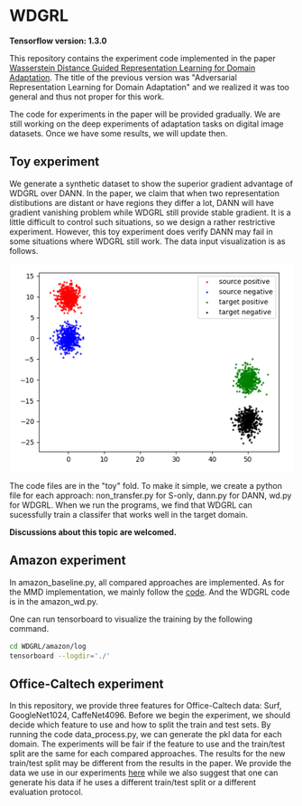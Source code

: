 # WDGRL

**Tensorflow version: 1.3.0**

This repository contains the experiment code implemented in the paper [Wasserstein Distance Guided Representation Learning for Domain Adaptation](https://arxiv.org/abs/1707.01217). The title of the previous version was "Adversarial Representation Learning for Domain Adaptation" and we realized it was too general and thus not proper for this work.

The code for experiments in the paper will be provided gradually. We are still working on the deep experiments of adaptation tasks on digital image datasets. Once we have some results, we will update then.

## Toy experiment

We generate a synthetic dataset to show the superior gradient advantage of WDGRL over DANN. In the paper, we claim that when two representation distibutions are distant or have regions they differ a lot, DANN will have gradient vanishing problem while WDGRL still provide stable gradient. It is a little difficult to control such situations, so we design a rather restrictive experiment. However, this toy experiment does verify DANN may fail in some situations where WDGRL still work. The data input visualization is as follows.

![](toy/toy_visualization.png)

The code files are in the "toy" fold. To make it simple, we create a python file for each approach: non_transfer.py for S-only, dann.py for DANN, wd.py for WDGRL. When we run the programs, we find that WDGRL can sucessfully train a classifer that works well in the target domain.

**Discussions about this topic are welcomed.** 

## Amazon experiment

In amazon_baseline.py, all compared approaches are implemented. As for the MMD implementation, we mainly follow the [code](https://github.com/tensorflow/models/tree/master/research/domain_adaptation). And the WDGRL code is in the amazon_wd.py.

One can run tensorboard to visualize the training by the following command.
```bash
cd WDGRL/amazon/log
tensorboard --logdir='./'
```

## Office-Caltech experiment

In this repository, we provide three features for Office-Caltech data: Surf, GoogleNet1024, CaffeNet4096. Before we begin the experiment, we should decide which feature to use and how to split the train and test sets. By running the code data_process.py, we can generate the pkl data for each domain. The experiments will be fair if the feature to use and the train/test split are the same for each compared approaches. The results for the new train/test split may be different from the results in the paper. We provide the data we use in our experiments [here](https://drive.google.com/open?id=1apft8Ppw4WmA0SAJgy7cF1PW6-W3njtS) while we also suggest that one can generate his data if he uses a different train/test split or a different evaluation protocol.
